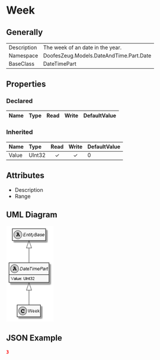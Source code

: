 ﻿# Week

## Generally

|||
|:-|:-|
|Description|The week of an date in the year.|
|Namespace|DoofesZeug.Models.DateAndTime.Part.Date|
|BaseClass|DateTimePart|

## Properties

### Declared

|Name|Type|Read|Write|DefaultValue|
|:---|:---|:--:|:---:|:-----------|

### Inherited

|Name|Type|Read|Write|DefaultValue|
|:---|:---|:--:|:---:|:-----------|
|Value|UInt32|&#x2713;|&#x2713;|0|

## Attributes

- Description
- Range

## UML Diagram

![Week.png](./Week.png "Week")

## JSON Example

```json
3
```

